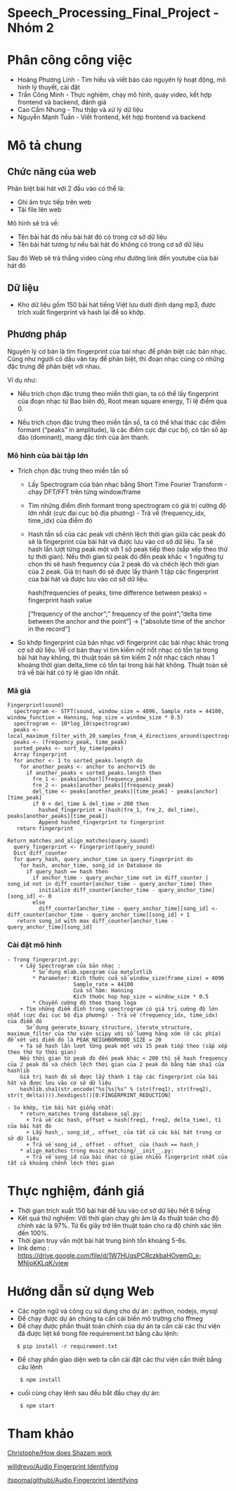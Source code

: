 # Speech_Processing_Final_Project - Nhóm 2

# Phân công công việc
+ Hoàng Phương Linh - Tìm hiểu và viết báo cáo nguyên lý hoạt động, mô hình lý thuyết, cài đặt
+ Trần Công Minh - Thực nghiệm, chạy mô hình, quay video, kết hợp frontend và backend, đánh giá
+ Cao Cẩm Nhung - Thu thập và xử lý dữ liệu
+ Nguyễn Mạnh Tuấn - Viết frontend, kết hợp frontend và backend

# Mô tả chung
## Chức năng của web
Phân biệt bài hát với 2 đầu vào có thể là:
- Ghi âm trực tiếp trên web
- Tải file lên web

Mô hình sẽ trả về:
- Tên bài hát đó nếu bài hát đó có trong cơ sở dữ liệu
- Tên bài hát tương tự nếu bài hát đó không có trong cơ sở dữ liệu

Sau đó Web sẽ trả thẳng video cũng như đường link đến youtube của bài hát đó

## Dữ liệu
- Kho dữ liệu gồm 150 bài hát tiếng Việt lưu dưới định dạng mp3, được trích xuất fingerprint và hash lại để so khớp.

## Phương pháp
Nguyên lý cơ bản là tìm fingerprint của bài nhạc để phân biệt các bản nhạc. Cũng như người có dấu vân tay để phân biệt, thì đoạn nhạc cũng có những đặc trưng để phân biệt với nhau.

Ví dụ như:

+ Nếu trích chọn đặc trưng theo miền thời gian, ta có thể lấy fingerprint của đoạn nhạc từ Bao biên độ, Root mean square energy, Tỉ lệ điểm qua 0. 

+ Nếu trích chọn đặc trưng theo miền tần số, ta có thể khai thác các điểm formant (“peaks” in amplitude), là các điểm cực đại cục bộ, có tần số áp đảo (dominant), mang đặc tính của âm thanh.

### Mô hình của bài tập lớn
  - Trích chọn đặc trưng theo miền tần số
    + Lấy Spectrogram của bản nhạc bằng Short Time Fourier Transform - chạy DFT/FFT trên từng window/frame
    + Tìm những điểm đỉnh formant trong spectrogram có giá trị cường độ lớn nhất (cực đại cục bộ địa phương) - Trả về (frequency_idx, time_idx) của điểm đó
    + Hash tần số của các peak với chênh lệch thời gian giữa các peak đó sẽ là fingerprint của bài hát và được lưu vào cơ sở dữ liệu. Ta sẽ hash lần lượt từng peak một với 1 số peak tiếp theo (sắp xếp theo thứ tự thời gian). Nếu thời gian từ peak đó đến peak khác < 1 ngưỡng tự chọn thì sẽ hash frequency của 2 peak đó và chêch lệch thời gian của 2 peak. Giá trị hash đó sẽ được lấy thành 1 tập các fingerprint của bài hát và được lưu vào cơ sở dữ liệu.
    
        hash(frequencies of peaks, time difference between peaks) = fingerprint hash value
        
        [“frequency of the  anchor”;” frequency of the  point”;”delta time between the anchor and the point”] -> [“absolute time of the anchor in the record”]
   - So khớp fingerprint của bản nhạc với fingerprint các bài nhạc khác trong cơ sở dữ liệu. Về cơ bản thay vì tìm kiếm nột nốt nhạc có tồn tại trong bài hát hay không, thì thuật toán sẽ tìm kiếm 2 nốt nhạc cách nhau 1 khoảng thời gian delta_time có tồn tại trong bài hát không. Thuật toán sẽ trả về bài hát có tỷ lệ giao lớn nhất.

### Mã giả
```
Fingerprint(sound)
  spectrogram <- STFT(sound, window_size = 4096, Sample_rate = 44100, window_function = Hanning, hop_size = window_size * 0.5)
  spectrogram <- 10*log_10(spectrogram)
  peaks <- local_maximum_filter_with_20_samples_from_4_directions_around(spectrogram)
  peaks <- (frequency_peak, time_peak)
  sorted_peaks <- sort_by_time(peaks)
  Array fingerprint 
  for anchor <- 1 to sorted_peaks.length do
    for another_peaks <- anchor to anchor+15 do
      if another_peaks < sorted_peaks.length then
        fre_1 <- peaks[anchor][frequency_peak]  
        fre_2 <- peaks[another_peaks][frequency_peak]
        del_time <- peaks[another_peaks][time_peak] - peaks[anchor][time_peak]
        if 0 < del_time & del_time > 200 then
          hashed_fingerprint = (hash(fre_1, fre_2, del_time), peaks[another_peaks][time_peak])
          Append hashed_fingerprint to fingerprint
   return fingerprint
```
```
Return_matches_and_align_matches(query_sound)
  query_fingerprint <- Fingerprint(query_sound)
  Dict diff_counter
  for query_hash, query_anchor_time in query_fingerprint do
    for hash, anchor_time, song_id in Database do
      if query_hash == hash then
        if anchor_time - query_anchor_time not in diff_counter | song_id not in diff_counter[anchor_time - query_anchor_time] then
          initialize diff_counter[anchor_time - query_anchor_time][song_id] <- 0
        else
          diff_counter[anchor_time - query_anchor_time][song_id] <- diff_counter[anchor_time - query_anchor_time][song_id] + 1
   return song_id with max diff_counter[anchor_time - query_anchor_time][song_id]
```   
  

### Cài đặt mô hình
    - Trong fingerprint.py:
        + Lấy Spectrogram của bản nhạc : 
            * Sử dụng mlab.specgram của matplotlib
            * Parameter: Kích thước cửa sổ window_size(frame_size) = 4096
                         Sample_rate = 44100
                         Cửa sổ hàm: Hanning
                         Kích thước hop hop_size = window_size * 0.5
            * Chuyển cường độ theo thang loga 
        + Tìm những điểm đỉnh trong spectrogram có giá trị cường độ lớn nhất (cực đại cục bộ địa phương) - Trả về (frequency_idx, time_idx) của điểm đó
          Sử dụng generate_binary_structure, iterate_structure, maximum_filter của thư viện scipy với số lượng hàng xóm (ở các phía) để xét với điểm đó là PEAK_NEIGHBORHOOD_SIZE = 20
        + Ta sẽ hash lần lượt từng peak một với 15 peak tiếp theo (sắp xếp theo thứ tự thời gian)
        Nếu thời gian từ peak đó đến peak khác < 200 thì sẽ hash frequency của 2 peak đó và chêch lệch thời gian của 2 peak đó bằng hàm sha1 của hashlib
        Giá trị hash đó sẽ được lấy thành 1 tập các fingerprint của bài hát và được lưu vào cơ sở dữ liệu
        hashlib.sha1(str.encode("%s|%s|%s" % (str(freq1), str(freq2), str(t_delta)))).hexdigest()[0:FINGERPRINT_REDUCTION]
        
    - So khớp, tìm bài hát giống nhất:
        * return_matches trong database_sql.py:
          + Trả về các hash, offset = hash(freq1, freq2, delta_time), t1 của bài hát đó
          + Lấy hash_, song_id_, offset_ của tất cả các bài hát trong cơ sở dữ liệu
          + Trả về song_id_, offset - offset_ của (hash == hash_)
        * align_matches trong music_matching/__init__.py:
          + Trả về song_id của bài nhạc có giao nhiều fingerprint nhất của tất cả khoảng chênh lệch thời gian
# Thực nghiệm, đánh giá
- Thời gian trích xuất 150 bài hát để lưu vào cơ sở dữ liệu hết 6 tiếng
- Kêt quả thử nghiệm: Với thời gian chạy ghi âm là 4s thuật toán cho độ chính xác là 97%. Từ 6s giây trở lên thuật toán cho ra độ chính xác lên đến 100%.
- Thời gian truy vấn một bài hát trung bình tốn khoảng 5-6s.
- link demo : https://drive.google.com/file/d/1W7HUqsPCRczkbaHOyemO_x-MNjoKKLqK/view
# Hướng dẫn sử dụng Web 
- Các ngôn ngữ và công cụ sử dụng cho dự án : python, nodejs, mysql
- Để chạy được dự án chúng ta cần cài biến mô trường cho ffmeg
- Để chạy được phần thuật toán chính của dự án ta cần cài các thư viện đã được liệt kê trong file requirement.txt bằng câu lệnh:
 ```
    $ pip install -r requirement.txt
```
- Để chạy phần giao diện web ta cần cài đặt các thư viện cần thiết bằng câu lệnh
```
    $ npm install
```
- cuối cùng chạy lệnh sau đểu bắt đầu chạy dự án:
```
    $ npm start
```

# Tham khảo
[Christophe/How does Shazam work](http://coding-geek.com/how-shazam-works/)

[willdrevo/Audio Fingerprint Identifying](https://willdrevo.com/fingerprinting-and-audio-recognition-with-python/)

[itspoma(github)/Audio Fingerprint Identifying](https://github.com/itspoma/audio-fingerprint-identifying-python)
